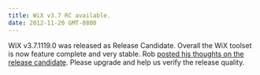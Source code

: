 ```yaml
---
title: WiX v3.7 RC available.
date: 2012-11-20 GMT-0800
---
```

WiX v3.7.1119.0 was released as Release Candidate. Overall the WiX toolset is now feature complete and very stable. Rob <a href='http://robmensching.com/blog/posts/2012/11/20/WiX-v3.7-Release-Candidate-available'>posted his thoughts on the release candidate</a>. Please upgrade and help us verify the release quality.
